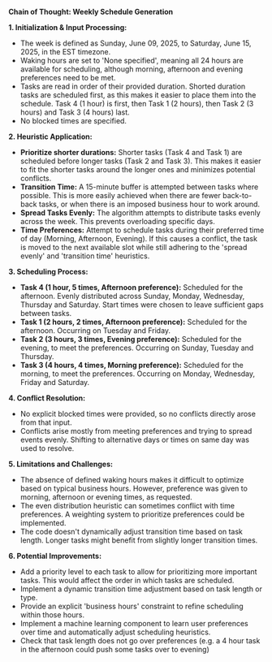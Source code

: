 **Chain of Thought: Weekly Schedule Generation**

**1. Initialization & Input Processing:**

*   The week is defined as Sunday, June 09, 2025, to Saturday, June 15, 2025, in the EST timezone.
*   Waking hours are set to 'None specified', meaning all 24 hours are available for scheduling, although morning, afternoon and evening preferences need to be met.
*   Tasks are read in order of their provided duration. Shorted duration tasks are scheduled first, as this makes it easier to place them into the schedule. Task 4 (1 hour) is first, then Task 1 (2 hours), then Task 2 (3 hours) and Task 3 (4 hours) last.
*   No blocked times are specified.

**2. Heuristic Application:**

*   **Prioritize shorter durations:** Shorter tasks (Task 4 and Task 1) are scheduled before longer tasks (Task 2 and Task 3). This makes it easier to fit the shorter tasks around the longer ones and minimizes potential conflicts.
*   **Transition Time:**  A 15-minute buffer is attempted between tasks where possible.  This is more easily achieved when there are fewer back-to-back tasks, or when there is an imposed business hour to work around.
*   **Spread Tasks Evenly:** The algorithm attempts to distribute tasks evenly across the week. This prevents overloading specific days.
*   **Time Preferences:** Attempt to schedule tasks during their preferred time of day (Morning, Afternoon, Evening).  If this causes a conflict, the task is moved to the next available slot while still adhering to the 'spread evenly' and 'transition time' heuristics.

**3. Scheduling Process:**

*   **Task 4 (1 hour, 5 times, Afternoon preference):** Scheduled for the afternoon. Evenly distributed across Sunday, Monday, Wednesday, Thursday and Saturday. Start times were chosen to leave sufficient gaps between tasks.
*   **Task 1 (2 hours, 2 times, Afternoon preference):** Scheduled for the afternoon. Occurring on Tuesday and Friday.
*   **Task 2 (3 hours, 3 times, Evening preference):** Scheduled for the evening, to meet the preferences. Occurring on Sunday, Tuesday and Thursday.
*   **Task 3 (4 hours, 4 times, Morning preference):** Scheduled for the morning, to meet the preferences. Occurring on Monday, Wednesday, Friday and Saturday.

**4. Conflict Resolution:**

*   No explicit blocked times were provided, so no conflicts directly arose from that input.
*   Conflicts arise mostly from meeting preferences and trying to spread events evenly. Shifting to alternative days or times on same day was used to resolve.

**5. Limitations and Challenges:**

*   The absence of defined waking hours makes it difficult to optimize based on typical business hours. However, preference was given to morning, afternoon or evening times, as requested.
*   The even distribution heuristic can sometimes conflict with time preferences.  A weighting system to prioritize preferences could be implemented.
*   The code doesn't dynamically adjust transition time based on task length. Longer tasks might benefit from slightly longer transition times.

**6. Potential Improvements:**

*   Add a priority level to each task to allow for prioritizing more important tasks. This would affect the order in which tasks are scheduled.
*   Implement a dynamic transition time adjustment based on task length or type.
*   Provide an explicit 'business hours' constraint to refine scheduling within those hours.
*   Implement a machine learning component to learn user preferences over time and automatically adjust scheduling heuristics.
*   Check that task length does not go over preferences (e.g. a 4 hour task in the afternoon could push some tasks over to evening)
